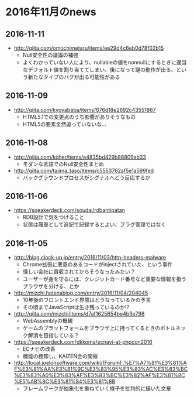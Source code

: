 # 2016年11月のnews

## 2016-11-11

* http://qiita.com/omochimetaru/items/ee29d4c6eb0d78f02b15
  * Null安全性の議論の補強
  * よくわかっていない人により、nullableの値をnonnullにするときに適当なデフォルト値を割り当ててしまい、後になって謎の動作が出る、という新たなタイプのバグが出る可能性がある


## 2016-11-09

* http://qiita.com/kyoyababa/items/676d18e2692c43551867
  * HTML5.1での変更点のうち影響がありそうなもの
  * HTML5の要素全然追っていないな…


## 2016-11-08

* http://qiita.com/koher/items/e4835bd429b88809ab33
  * モダンな言語でのNull安全性まとめ
* http://qiita.com/tajima_taso/items/c5553762af5e1a599fed
  * バックグラウンドプロセスがシグナルへどう反応するか


## 2016-11-06

* https://speakerdeck.com/soudai/rdbantipatan
  * RDB設計で気をつけること
  * 状態は履歴として追記で記録するとよい、フラグ管理ではなく


## 2016-11-05

* http://blog.clock-up.jp/entry/2016/11/03/http-headers-malware
  * Chrome拡張に悪意のあるコードがinjectされていた、という事件
  * 怪しい会社に買収されてからそうなったみたい？
  * ユーザーが身を守るには、クレジットカード番号など重要な情報を扱うブラウザを分ける、とか
* http://mizchi.hatenablog.com/entry/2016/11/04/204045
  * 10年後のフロントエンド界隈はどうなっているかの予言
  * その頃までJavaScriptは生き残っているのか!?
* http://qiita.com/mizchi/items/d7af1625654be4b3e798
  * WebAssemblyの概観
  * ゲームのプラットフォームをブラウザ上に持ってくるときのボトルネック解消を目指している？
* https://speakerdeck.com/dkkoma/ecnavi-at-phpcon2016
  * ECナビの改善
  * 機能の棚卸し、KAIZEN会の開催
* http://local.joelonsoftware.com/wiki/(Forum)_%E7%A7%81%E3%81%AF%E3%81%AA%E3%81%9C%E3%83%95%E3%83%AC%E3%83%BC%E3%83%A0%E3%83%AF%E3%83%BC%E3%82%AF%E3%81%8C%E5%AB%8C%E3%81%84%E3%81%8B
  * フレームワークが抽象化を重ねていく様子を批判的に描いた文章

